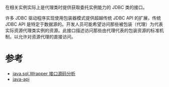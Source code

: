 



在相关实例实际上是代理类时提供获取委托实例能力的 JDBC 类的接口。

许多 JDBC 驱动程序实现使用包装器模式提供超越传统 JDBC API 的扩展，传统 JDBC API 是特定于数据源的。开发人员可能希望访问那些被包装（代理）为代表实际资源代理类实例的资源。此接口描述访问那些由代理代表的包装资源的标准机制，以允许对资源代理的直接访问。


# 参考

- [java.sql.Wrapper 接口源码分析](https://blog.csdn.net/u010647035/article/details/103550135)
- [java-api](http://itmyhome.com/java-api/java/sql/Wrapper.html)